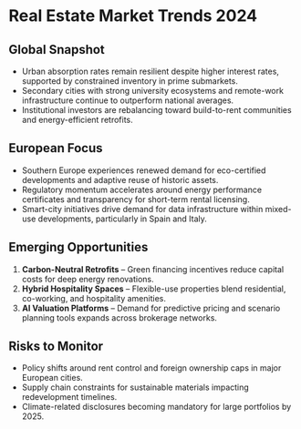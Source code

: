 # Real Estate Market Trends 2024

## Global Snapshot
- Urban absorption rates remain resilient despite higher interest rates, supported by constrained inventory in prime submarkets.
- Secondary cities with strong university ecosystems and remote-work infrastructure continue to outperform national averages.
- Institutional investors are rebalancing toward build-to-rent communities and energy-efficient retrofits.

## European Focus
- Southern Europe experiences renewed demand for eco-certified developments and adaptive reuse of historic assets.
- Regulatory momentum accelerates around energy performance certificates and transparency for short-term rental licensing.
- Smart-city initiatives drive demand for data infrastructure within mixed-use developments, particularly in Spain and Italy.

## Emerging Opportunities
1. **Carbon-Neutral Retrofits** – Green financing incentives reduce capital costs for deep energy renovations.
2. **Hybrid Hospitality Spaces** – Flexible-use properties blend residential, co-working, and hospitality amenities.
3. **AI Valuation Platforms** – Demand for predictive pricing and scenario planning tools expands across brokerage networks.

## Risks to Monitor
- Policy shifts around rent control and foreign ownership caps in major European cities.
- Supply chain constraints for sustainable materials impacting redevelopment timelines.
- Climate-related disclosures becoming mandatory for large portfolios by 2025.
